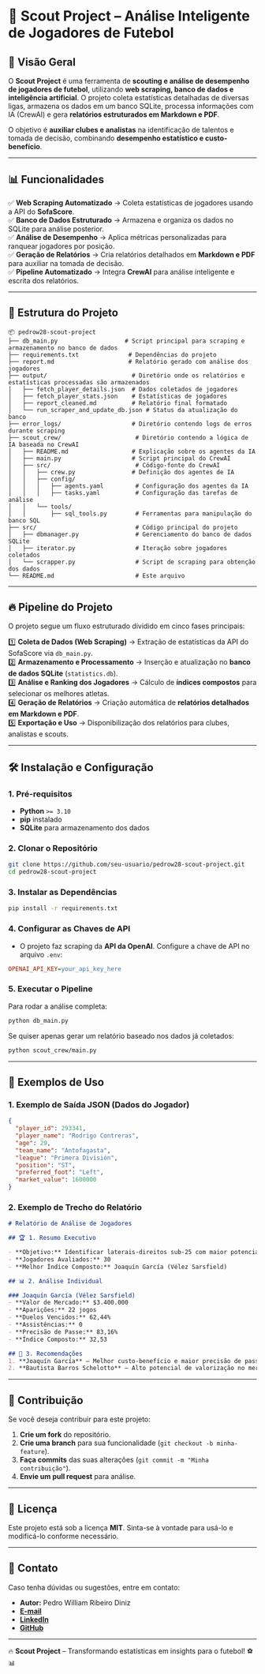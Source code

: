 
# 🚀 Scout Project – Análise Inteligente de Jogadores de Futebol

## 📌 Visão Geral

O **Scout Project** é uma ferramenta de **scouting e análise de desempenho de jogadores de futebol**, utilizando **web scraping, banco de dados e inteligência artificial**. O projeto coleta estatísticas detalhadas de diversas ligas, armazena os dados em um banco SQLite, processa informações com IA (CrewAI) e gera **relatórios estruturados em Markdown e PDF**.

O objetivo é **auxiliar clubes e analistas** na identificação de talentos e tomada de decisão, combinando **desempenho estatístico e custo-benefício**.

---

## 📊 Funcionalidades

✅ **Web Scraping Automatizado** → Coleta estatísticas de jogadores usando a API do **SofaScore**.  
✅ **Banco de Dados Estruturado** → Armazena e organiza os dados no SQLite para análise posterior.  
✅ **Análise de Desempenho** → Aplica métricas personalizadas para ranquear jogadores por posição.  
✅ **Geração de Relatórios** → Cria relatórios detalhados em **Markdown e PDF** para auxiliar na tomada de decisão.  
✅ **Pipeline Automatizado** → Integra **CrewAI** para análise inteligente e escrita dos relatórios.  

---

## 📂 Estrutura do Projeto

```
📦 pedrow28-scout-project
├── db_main.py                   # Script principal para scraping e armazenamento no banco de dados
├── requirements.txt              # Dependências do projeto
├── report.md                     # Relatório gerado com análise dos jogadores
├── output/                        # Diretório onde os relatórios e estatísticas processadas são armazenados
│   ├── fetch_player_details.json  # Dados coletados de jogadores
│   ├── fetch_player_stats.json    # Estatísticas de jogadores
│   ├── report_cleaned.md          # Relatório final formatado
│   └── run_scraper_and_update_db.json # Status da atualização do banco
├── error_logs/                    # Diretório contendo logs de erros durante scraping
├── scout_crew/                     # Diretório contendo a lógica de IA baseada no CrewAI
│   ├── README.md                  # Explicação sobre os agentes da IA
│   ├── main.py                    # Script principal do CrewAI
│   ├── src/                        # Código-fonte do CrewAI
│   │   ├── crew.py                # Definição dos agentes de IA
│   │   ├── config/
│   │   │   ├── agents.yaml         # Configuração dos agentes da IA
│   │   │   ├── tasks.yaml          # Configuração das tarefas de análise
│   │   └── tools/
│   │       ├── sql_tools.py        # Ferramentas para manipulação do banco SQL
├── src/                            # Código principal do projeto
│   ├── dbmanager.py                # Gerenciamento do banco de dados SQLite
│   ├── iterator.py                 # Iteração sobre jogadores coletados
│   └── scrapper.py                 # Script de scraping para obtenção dos dados
└── README.md                       # Este arquivo
```

---

## 🔥 Pipeline do Projeto

O projeto segue um fluxo estruturado dividido em cinco fases principais:

1️⃣ **Coleta de Dados (Web Scraping)** → Extração de estatísticas da API do SofaScore via `db_main.py`.  
2️⃣ **Armazenamento e Processamento** → Inserção e atualização no **banco de dados SQLite** (`statistics.db`).  
3️⃣ **Análise e Ranking dos Jogadores** → Cálculo de **índices compostos** para selecionar os melhores atletas.  
4️⃣ **Geração de Relatórios** → Criação automática de **relatórios detalhados em Markdown e PDF**.  
5️⃣ **Exportação e Uso** → Disponibilização dos relatórios para clubes, analistas e scouts.  

---

## 🛠️ Instalação e Configuração

### **1. Pré-requisitos**
- **Python** `>= 3.10`
- **pip** instalado
- **SQLite** para armazenamento dos dados

### **2. Clonar o Repositório**
```bash
git clone https://github.com/seu-usuario/pedrow28-scout-project.git
cd pedrow28-scout-project
```

### **3. Instalar as Dependências**
```bash
pip install -r requirements.txt
```

### **4. Configurar as Chaves de API**
- O projeto faz scraping da **API da OpenAI**. Configure a chave de API no arquivo `.env`:
```ini
OPENAI_API_KEY=your_api_key_here
```

### **5. Executar o Pipeline**
Para rodar a análise completa:
```bash
python db_main.py
```

Se quiser apenas gerar um relatório baseado nos dados já coletados:
```bash
python scout_crew/main.py
```

---

## 📜 Exemplos de Uso

### **1. Exemplo de Saída JSON (Dados do Jogador)**
```json
{
  "player_id": 293341,
  "player_name": "Rodrigo Contreras",
  "age": 29,
  "team_name": "Antofagasta",
  "league": "Primera División",
  "position": "ST",
  "preferred_foot": "Left",
  "market_value": 1600000
}
```

### **2. Exemplo de Trecho do Relatório**
```markdown
# Relatório de Análise de Jogadores

## 🏆 1. Resumo Executivo

- **Objetivo:** Identificar laterais-direitos sub-25 com maior potencial.
- **Jogadores Avaliados:** 30
- **Melhor Índice Composto:** Joaquín García (Vélez Sarsfield)

## 📊 2. Análise Individual

### Joaquín García (Vélez Sarsfield)
- **Valor de Mercado:** $3.400.000
- **Aparições:** 22 jogos
- **Duelos Vencidos:** 62,44%
- **Assistências:** 0
- **Precisão de Passe:** 83,16%
- **Índice Composto:** 32,53

## 🏅 3. Recomendações
1. **Joaquín García** – Melhor custo-benefício e maior precisão de passes.
2. **Bautista Barros Schelotto** – Alto potencial de valorização no mercado.
```

---

## 📌 Contribuição

Se você deseja contribuir para este projeto:

1. **Crie um fork** do repositório.
2. **Crie uma branch** para sua funcionalidade (`git checkout -b minha-feature`).
3. **Faça commits** das suas alterações (`git commit -m "Minha contribuição"`).
4. **Envie um pull request** para análise.

---

## 📃 Licença

Este projeto está sob a licença **MIT**. Sinta-se à vontade para usá-lo e modificá-lo conforme necessário.

---

## 🤝 Contato

Caso tenha dúvidas ou sugestões, entre em contato:

- **Autor:** Pedro William Ribeiro Diniz
- [**E-mail**](mailto:pedrowilliamrd@gmail.com)
- [**LinkedIn**](https://www.linkedin.com/in/pedrowilliamrd/)
- [**GitHub**](https://github.com/pedrow28)

---

🔥 **Scout Project** – Transformando estatísticas em insights para o futebol! ⚽📊


